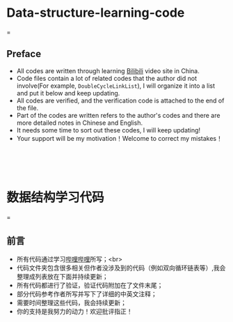 # Data-structure-learning-code
=

## Preface
* All codes are written through learning [Bilibili](https://www.bilibili.com/video/av21540971? "https://www.bilibili.com/video/av21540971?") video site in China. <br>
* Code files contain a lot of related codes that the author did not involve(For example, `DoubleCycleLinkList`),  I will organize it into a list and put it below and keep updating. <br>
* All codes are verified, and the verification code is attached to the end of the file. <br>
* Part of the codes are written refers to the author's codes and there are more detailed notes in Chinese and English. <br>
* It needs some time to sort out these codes, I will keep updating! <br>
* Your support will be my motivation！Welcome to correct my mistakes！





<br> <br> <br>
# 数据结构学习代码
=

## 前言
* 所有代码通过学习[哔哩哔哩](https://www.bilibili.com/video/av21540971? "https://www.bilibili.com/video/av21540971?")所写；<br>
* 代码文件夹包含很多相关但作者没涉及到的代码（例如双向循环链表等）,我会整理成列表放在下面并持续更新；<br>
* 所有代码都进行了验证，验证代码附加在了文件末尾；<br>
* 部分代码参考作者所写并写下了详细的中英文注释；<br>
* 需要时间整理这些代码，我会持续更新；<br>
* 你的支持是我努力的动力！欢迎批评指正！<br>



